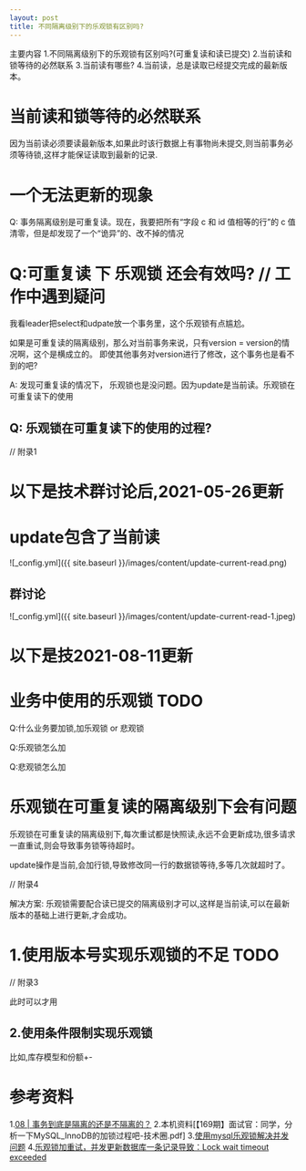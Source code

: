 ```yaml
---
layout: post
title: 不同隔离级别下的乐观锁有区别吗?
---
```


主要内容
1.不同隔离级别下的乐观锁有区别吗?(可重复读和读已提交)
2.当前读和锁等待的必然联系
3.当前读有哪些?
4.当前读，总是读取已经提交完成的最新版本。

# 当前读和锁等待的必然联系
因为当前读必须要读最新版本,如果此时该行数据上有事物尚未提交,则当前事务必须等待锁,这样才能保证读取到最新的记录.

# 一个无法更新的现象
Q: 事务隔离级别是可重复读。现在，我要把所有“字段 c 和 id 值相等的行”的 c 值清零，但是却发现了一个“诡异”的、改不掉的情况

# Q:可重复读 下 乐观锁 还会有效吗? // 工作中遇到疑问

我看leader把select和udpate放一个事务里，这个乐观锁有点尴尬。

如果是可重复读的隔离级别，那么对当前事务来说，只有version = version的情况啊，这个是横成立的。 即使其他事务对version进行了修改，这个事务也是看不到的吧?

A: 发现可重复读的情况下， 乐观锁也是没问题。因为update是当前读。乐观锁在可重复读下的使用

## Q: 乐观锁在可重复读下的使用的过程?
// 附录1

# 以下是技术群讨论后,2021-05-26更新

# update包含了当前读
![_config.yml]({{ site.baseurl }}/images/content/update-current-read.png)

## 群讨论
![_config.yml]({{ site.baseurl }}/images/content/update-current-read-1.jpeg)


# 以下是技2021-08-11更新
# 业务中使用的乐观锁 TODO
Q:什么业务要加锁,加乐观锁 or 悲观锁

Q:乐观锁怎么加

Q:悲观锁怎么加

# 乐观锁在可重复读的隔离级别下会有问题
乐观锁在可重复读的隔离级别下,每次重试都是快照读,永远不会更新成功,很多请求一直重试,则会导致事务锁等待超时。

update操作是当前,会加行锁,导致修改同一行的数据锁等待,多等几次就超时了。

// 附录4

解决方案: 乐观锁需要配合读已提交的隔离级别才可以,这样是当前读,可以在最新版本的基础上进行更新,才会成功。

# 1.使用版本号实现乐观锁的不足 TODO
// 附录3

此时可以才用 
## 2.使用条件限制实现乐观锁 
比如,库存模型和份额+-
    

# 参考资料
1.[08 | 事务到底是隔离的还是不隔离的？](https://time.geekbang.org/column/article/70562)
2.本机资料[【169期】面试官：同学，分析一下MySQL_InnoDB的加锁过程吧-技术圈.pdf]
3.[使用mysql乐观锁解决并发问题](https://www.cnblogs.com/laoyeye/p/8097684.html)
4.[乐观锁加重试，并发更新数据库一条记录导致：Lock wait timeout exceeded](https://blog.csdn.net/earthhour/article/details/105585695)